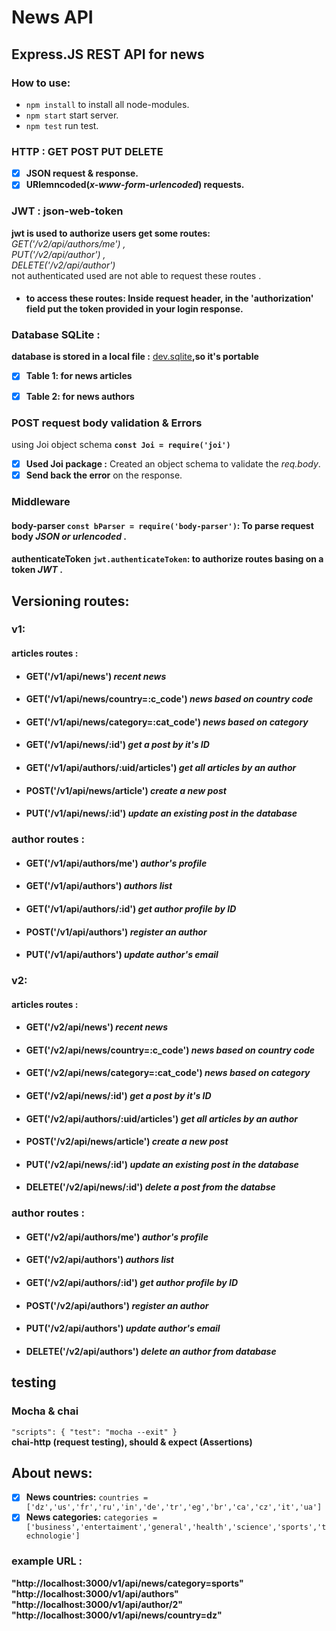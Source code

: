 # News API

## Express.JS REST API for news 
### **How to use:**
- `npm install` to install all node-modules.<br />
- `npm start` start server.<br />
- `npm test` run test.<br />

### HTTP : GET POST PUT DELETE
- [x] **JSON request & response.**
- [x] **URlemncoded(*x-www-form-urlencoded*) requests.**

### JWT : json-web-token 
**jwt is used to authorize users get some routes:<br />** *GET('/v2/api/authors/me') ,<br />PUT('/v2/api/author') ,<br />DELETE('/v2/api/author')*<br /> not authenticated used are not able to request these routes .
- #### **to access these routes:** Inside request header, in the 'authorization' field  put the **token** provided in your **login response**.


### Database SQLite : 
**database is stored in a local file :** [dev.sqlite](dev.sqlite)**,so it's portable**
- [x] **Table 1: for news articles**
- [x] **Table 2: for news authors**


### POST request body validation & Errors
using Joi object schema **`const Joi = require('joi')`**
- [x] **Used Joi package :** Created an object schema to validate the *req.body*.<br />
- [x] **Send back the error** on the response. <br/>
### **Middleware**
#### **body-parser `const bParser = require('body-parser')`:** To parse request body  *JSON or urlencoded* .
#### **authenticateToken `jwt.authenticateToken`:** to authorize routes basing on a token  *JWT* .

## **Versioning routes:**
### **v1:**
#### articles routes : 
- #### GET('/v1/api/news') *recent news* <br/>
- #### GET('/v1/api/news/country=:c_code') *news based on country code* <br/>
- #### GET('/v1/api/news/category=:cat_code') *news based on category* <br/>
- #### GET('/v1/api/news/:id') *get a post by it's ID* <br/>
- #### GET('/v1/api/authors/:uid/articles') *get all articles by an author* <br/>

- #### POST('/v1/api/news/article') *create a new post* <br/>

- #### PUT('/v1/api/news/:id') *update an existing post in the database* <br/>

### author routes : 
- #### GET('/v1/api/authors/me') *author's profile* <br/>
- #### GET('/v1/api/authors') *authors list* <br/>
- #### GET('/v1/api/authors/:id') *get author profile by ID* <br/>

- #### POST('/v1/api/authors') *register an author* <br/>

- #### PUT('/v1/api/authors') *update author's email* <br/>


### **v2:**
#### articles routes : 
- #### GET('/v2/api/news') *recent news* <br/>
- #### GET('/v2/api/news/country=:c_code') *news based on country code* <br/>
- #### GET('/v2/api/news/category=:cat_code') *news based on category* <br/>
- #### GET('/v2/api/news/:id') *get a post by it's ID* <br/>
- #### GET('/v2/api/authors/:uid/articles') *get all articles by an author* <br/>

- #### POST('/v2/api/news/article') *create a new post* <br/>

- #### PUT('/v2/api/news/:id') *update an existing post in the database* <br/>

- #### DELETE('/v2/api/news/:id') *delete a post from the databse* <br/>
### author routes : 
- #### GET('/v2/api/authors/me') *author's profile* <br/>
- #### GET('/v2/api/authors') *authors list* <br/>
- #### GET('/v2/api/authors/:id') *get author profile by ID* <br/>

- #### POST('/v2/api/authors') *register an author* <br/>

- #### PUT('/v2/api/authors') *update author's email* <br/>

- #### DELETE('/v2/api/authors') *delete an author from database* <br/>



## **testing**
### Mocha & chai
`"scripts": {
    "test": "mocha --exit"
}`
<br/>
**chai-http (request testing), should & expect (Assertions)**

## About news:
- [x] **News countries:** `countries = ['dz','us','fr','ru','in','de','tr','eg','br','ca','cz','it','ua']`
- [x] **News categories:** `categories =['business','entertaiment','general','health','science','sports','technologie']`
### example URL : 
**"http://localhost:3000/v1/api/news/category=sports"**
<br/>
**"http://localhost:3000/v1/api/authors"**
<br/>
**"http://localhost:3000/v1/api/author/2"**
<br/>
**"http://localhost:3000/v1/api/news/country=dz"**
